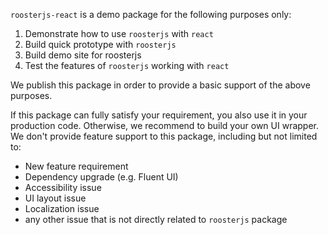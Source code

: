 `roosterjs-react` is a demo package for the following purposes only:

1. Demonstrate how to use `roosterjs` with `react`
2. Build quick prototype with `roosterjs`
3. Build demo site for roosterjs
4. Test the features of `roosterjs` working with `react`

We publish this package in order to provide a basic support of the above purposes.

If this package can fully satisfy your requirement, you also use it in your production code. Otherwise, we recommend to build your
own UI wrapper. We don't provide feature support to this package, including but not limited to:

-   New feature requirement
-   Dependency upgrade (e.g. Fluent UI)
-   Accessibility issue
-   UI layout issue
-   Localization issue
-   any other issue that is not directly related to `roosterjs` package

